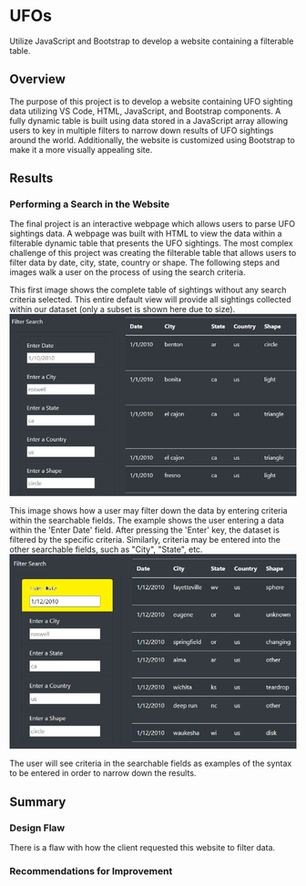 # UFOs
Utilize JavaScript and Bootstrap to develop a website containing a filterable table. 

## Overview
The purpose of this project is to develop a website containing UFO sighting data utilizing VS Code, HTML, JavaScript, and Bootstrap components.  A fully dynamic table is built using data stored in a JavaScript array allowing users to 
key in multiple filters to narrow down results of UFO sightings around the world.  Additionally, the website is customized using Bootstrap to make it a more visually appealing site.

## Results
### Performing a Search in the Website
The final project is an interactive webpage which allows users to parse UFO sightings data.  A webpage was built with HTML to view the data within a filterable dynamic table that presents the UFO sightings.  The most complex challenge of this project was creating the filterable table that allows users to filter data by date, 
city, state, country or shape.  The following steps and images walk a user on the process of using the search criteria.

This first image shows the complete table of sightings without any search criteria selected.  This entire default view will provide all sightings collected within our dataset (only a subset is shown here due to size).
![UFO_Challenge_FIlter.png](https://github.com/dschul01/UFOs/blob/main/Resources/UFO_Challenge_FIlter.png)

This image shows how a user may filter down the data by entering criteria within the searchable fields.  The example shows the user entering a data within the 'Enter Date' field.  After pressing the 'Enter' key, the dataset is filtered by the specific criteria.  Similarly, criteria may be entered into the other searchable fields, such as "City", "State", etc.
![UFO_Challenge_FIlter_DateSelect.png](https://github.com/dschul01/UFOs/blob/main/Resources/UFO_Challenge_FIlter_DateSelect.png)

The user will see criteria in the searchable fields as examples of the syntax to be entered in order to narrow down the results.

## Summary
### Design Flaw 

There is a flaw with how the client requested this website to filter data.  

### Recommendations for Improvement

